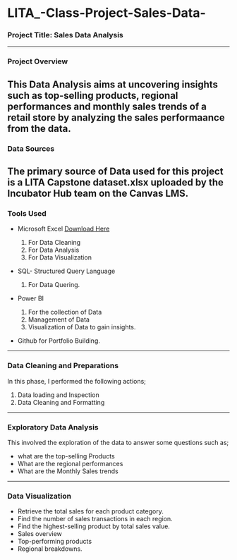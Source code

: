 # LITA_-Class-Project-Sales-Data-

### Project Title: Sales Data Analysis
---
### Project Overview
This Data Analysis aims at uncovering insights such as top-selling products, regional performances and monthly sales trends of a retail store
by analyzing the sales performaance from the data.
---
### Data Sources
The primary source of Data used for this project is a LITA Capstone dataset.xlsx uploaded by the Incubator Hub team on the Canvas LMS.
---
### Tools Used
- Microsoft Excel [Download Here](https://www.microsoft.com)
  1. For Data Cleaning
  2. For Data Analysis 
  3. For Data Visualization
     
- SQL- Structured Query Language
  1. For Data Quering.
     
- Power BI
  1. For the collection of Data
  2. Management of Data
  3. Visualization of Data to gain insights.
     
- Github for Portfolio Building.
---
### Data Cleaning and Preparations
In this phase, I performed the following actions;
1. Data loading and Inspection
2. Data Cleaning and Formatting
---
### Exploratory Data Analysis
This involved the exploration of the data to answer some questions such as;

- what are the top-selling Products
- What are the regional performances
- What are the Monthly Sales trends
---
### Data Visualization
- Retrieve the total sales for each product category.
- Find the number of sales transactions in each region.
- Find the highest-selling product by total sales value.
- Sales overview
- Top-performing products
- Regional breakdowns.


